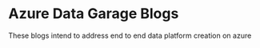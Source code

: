 
# Azure Data Garage Blogs

These blogs intend to address end to end data platform creation on azure
